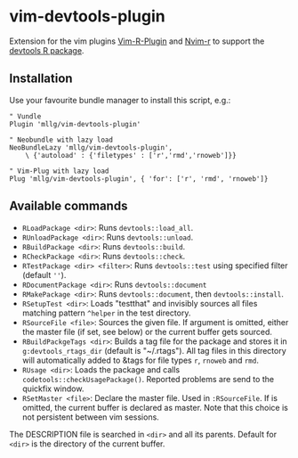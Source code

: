 # vim-devtools-plugin

Extension for the vim plugins [Vim-R-Plugin](https://github.com/jcfaria/Vim-R-plugin) and [Nvim-r](https://github.com/jalvesaq/Nvim-R) to support the [devtools R package](https://github.com/hadley/devtools).

## Installation
Use your favourite bundle manager to install this script, e.g.:
```{vim}
" Vundle
Plugin 'mllg/vim-devtools-plugin'

" Neobundle with lazy load
NeoBundleLazy 'mllg/vim-devtools-plugin',
    \ {'autoload' : {'filetypes' : ['r','rmd','rnoweb']}}

" Vim-Plug with lazy load
Plug 'mllg/vim-devtools-plugin', { 'for': ['r', 'rmd', 'rnoweb']}
```

## Available commands

* `RLoadPackage <dir>`: Runs `devtools::load_all`.
* `RUnloadPackage <dir>`: Runs `devtools::unload`.
* `RBuildPackage <dir>`: Runs `devtools::build`.
* `RCheckPackage <dir>`: Runs `devtools::check`.
* `RTestPackage <dir> <filter>`: Runs `devtools::test` using specified filter (default `''`).
* `RDocumentPackage <dir>`: Runs `devtools::document`
* `RMakePackage <dir>`: Runs `devtools::document`, then `devtools::install`.
* `RSetupTest <dir>`: Loads "testthat" and invisibly sources all files matching pattern `^helper` in the test directory.
* `RSourceFile <file>`: Sources the given file. If argument <file> is omitted, either the master file (if set, see below) or the current buffer gets sourced.
* `RBuildPackgeTags <dir>`: Builds a tag file for the package and stores it in `g:devtools_rtags_dir` (default is "~/.rtags"). All tag files in this directory will automatically added to &tags for file types `r`, `rnoweb` and `rmd`.
* `RUsage <dir>`: Loads the package and calls `codetools::checkUsagePackage()`. Reported problems are send to the quickfix window.
* `RSetMaster <file>`: Declare <file> the master file. Used in `:RSourceFile`. If <file> is omitted, the current buffer is declared as master. Note that this choice is not persistent between vim sessions.

The DESCRIPTION file is searched in `<dir>` and all its parents.
Default for `<dir>` is the directory of the current buffer.
